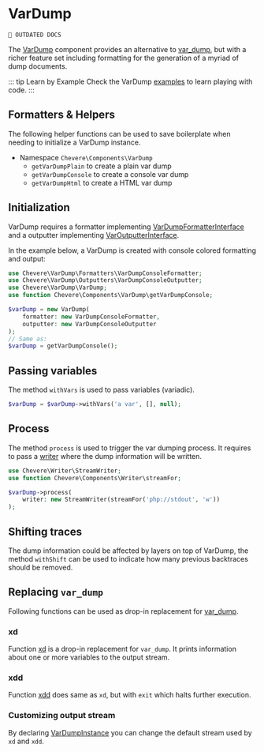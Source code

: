 # VarDump

`🚧 OUTDATED DOCS`

The [VarDump](../reference/Chevere/Components/VarDump/VarDump.md) component provides an alternative to [var_dump](https://www.php.net/var-dump), but with a richer feature set including formatting for the generation of a myriad of dump documents.

::: tip Learn by Example
Check the VarDump [examples](https://github.com/chevere/examples/tree/main/02.VarDump) to learn playing with code.
:::

## Formatters & Helpers

The following helper functions can be used to save boilerplate when needing to initialize a VarDump instance.

* Namespace `Chevere\Components\VarDump`
  * `getVarDumpPlain` to create a plain var dump
  * `getVarDumpConsole` to create a console var dump
  * `getVarDumpHtml` to create a HTML var dump

## Initialization

VarDump requires a formatter implementing [VarDumpFormatterInterface](../reference/Chevere/Interfaces/VarDump/VarDumpFormatterInterface.md) and a outputter implementing [VarOutputterInterface](../reference/Chevere/Interfaces/VarDump/VarOutputterInterface.md).

In the example below, a VarDump is created with console colored formatting and output:

```php
use Chevere\VarDump\Formatters\VarDumpConsoleFormatter;
use Chevere\VarDump\Outputters\VarDumpConsoleOutputter;
use Chevere\VarDump\VarDump;
use function Chevere\Components\VarDump\getVarDumpConsole;

$varDump = new VarDump(
    formatter: new VarDumpConsoleFormatter,
    outputter: new VarDumpConsoleOutputter
);
// Same as:
$varDump = getVarDumpConsole();
```

## Passing variables

The method `withVars` is used to pass variables (variadic).

```php
$varDump = $varDump->withVars('a var', [], null);
```

## Process

The method `process` is used to trigger the var dumping process. It requires to pass a [writer](Writer.md) where the dump information will be written.

```php
use Chevere\Writer\StreamWriter;
use function Chevere\Components\Writer\streamFor;

$varDump->process(
    writer: new StreamWriter(streamFor('php://stdout', 'w'))
);
```

## Shifting traces

The dump information could be affected by layers on top of VarDump, the method `withShift` can be used to indicate how many previous backtraces should be removed.

## Replacing `var_dump`

Following functions can be used as drop-in replacement for [var_dump](https://www.php.net/var-dump).

### xd

Function [xd](https://github.com/chevere/chevere/blob/main/src/Chevere/Components/VarDump/functions.php#L75) is a drop-in replacement for `var_dump`. It prints information about one or more variables to the output stream.

### xdd

Function [xdd](https://github.com/chevere/chevere/blob/main/src/Chevere/Components/VarDump/functions.php#L101) does same as `xd`, but with `exit` which halts further execution.

### Customizing output stream

By declaring [VarDumpInstance](../reference/Chevere/Components/VarDump/VarDumpInstance.md) you can change the default stream used by `xd` and `xdd`.
